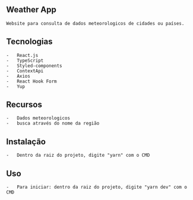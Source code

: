 ## Weather App

```
Website para consulta de dados meteorologicos de cidades ou países.
```

## Tecnologias

```
-   React.js
-   TypeScript
-   Styled-components
-   ContextApi
-   Axios
-   React Hook Form
-   Yup
```

## Recursos

```
-   Dados meteorologicos
-   busca através do nome da região
```

## Instalação

```
-   Dentro da raiz do projeto, digite "yarn" com o CMD
```

## Uso

```
-   Para iniciar: dentro da raiz do projeto, digite "yarn dev" com o CMD
```
